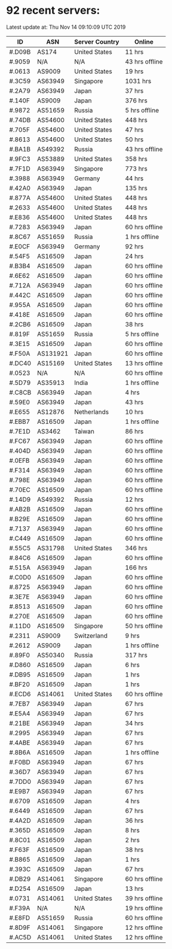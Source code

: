 # 92 recent servers:

Latest update at: Thu Nov 14 09:10:09 UTC 2019

| ID | ASN | Server Country | Online |
| -- | --- | -------------- | ------ |
| #.D09B | AS174 | United States | 11 hrs |
| #.9059 | N/A | N/A | 43 hrs offline |
| #.0613 | AS9009 | United States | 19 hrs |
| #.3C59 | AS63949 | Singapore | 1031 hrs |
| #.2A79 | AS63949 | Japan | 37 hrs |
| #.140F | AS9009 | Japan | 376 hrs |
| #.9872 | AS51659 | Russia | 5 hrs offline |
| #.74DB | AS54600 | United States | 448 hrs |
| #.705F | AS54600 | United States | 47 hrs |
| #.8613 | AS54600 | United States | 50 hrs |
| #.BA1B | AS49392 | Russia | 43 hrs offline |
| #.9FC3 | AS53889 | United States | 358 hrs |
| #.7F1D | AS63949 | Singapore | 773 hrs |
| #.3988 | AS63949 | Germany | 44 hrs |
| #.42A0 | AS63949 | Japan | 135 hrs |
| #.877A | AS54600 | United States | 448 hrs |
| #.2633 | AS54600 | United States | 448 hrs |
| #.E836 | AS54600 | United States | 448 hrs |
| #.7283 | AS63949 | Japan | 60 hrs offline |
| #.8C67 | AS51659 | Russia | 1 hrs offline |
| #.E0CF | AS63949 | Germany | 92 hrs |
| #.54F5 | AS16509 | Japan | 24 hrs |
| #.B3B4 | AS16509 | Japan | 60 hrs offline |
| #.6E62 | AS16509 | Japan | 60 hrs offline |
| #.712A | AS63949 | Japan | 60 hrs offline |
| #.442C | AS16509 | Japan | 60 hrs offline |
| #.955A | AS16509 | Japan | 60 hrs offline |
| #.418E | AS16509 | Japan | 60 hrs offline |
| #.2CB6 | AS16509 | Japan | 38 hrs |
| #.819F | AS51659 | Russia | 5 hrs offline |
| #.3E15 | AS16509 | Japan | 60 hrs offline |
| #.F50A | AS131921 | Japan | 60 hrs offline |
| #.DC40 | AS15169 | United States | 13 hrs offline |
| #.0523 | N/A | N/A | 60 hrs offline |
| #.5D79 | AS35913 | India | 1 hrs offline |
| #.C8CB | AS63949 | Japan | 4 hrs |
| #.59E0 | AS63949 | Japan | 43 hrs |
| #.E655 | AS12876 | Netherlands | 10 hrs |
| #.EBB7 | AS16509 | Japan | 1 hrs offline |
| #.7E1D | AS3462 | Taiwan | 86 hrs |
| #.FC67 | AS63949 | Japan | 60 hrs offline |
| #.404D | AS63949 | Japan | 60 hrs offline |
| #.0EFB | AS63949 | Japan | 60 hrs offline |
| #.F314 | AS63949 | Japan | 60 hrs offline |
| #.798E | AS63949 | Japan | 60 hrs offline |
| #.70EC | AS16509 | Japan | 60 hrs offline |
| #.14D9 | AS49392 | Russia | 12 hrs |
| #.AB2B | AS16509 | Japan | 60 hrs offline |
| #.B29E | AS16509 | Japan | 60 hrs offline |
| #.7137 | AS63949 | Japan | 60 hrs offline |
| #.C449 | AS16509 | Japan | 60 hrs offline |
| #.55C5 | AS31798 | United States | 346 hrs |
| #.84C6 | AS16509 | Japan | 60 hrs offline |
| #.515A | AS63949 | Japan | 166 hrs |
| #.C0D0 | AS16509 | Japan | 60 hrs offline |
| #.8725 | AS63949 | Japan | 60 hrs offline |
| #.3E7E | AS63949 | Japan | 60 hrs offline |
| #.8513 | AS16509 | Japan | 60 hrs offline |
| #.270E | AS16509 | Japan | 60 hrs offline |
| #.11D0 | AS16509 | Singapore | 50 hrs offline |
| #.2311 | AS9009 | Switzerland | 9 hrs |
| #.2612 | AS9009 | Japan | 1 hrs offline |
| #.89F0 | AS50340 | Russia | 317 hrs |
| #.D860 | AS16509 | Japan | 6 hrs |
| #.DB95 | AS16509 | Japan | 1 hrs |
| #.BF20 | AS16509 | Japan | 1 hrs |
| #.ECD6 | AS14061 | United States | 60 hrs offline |
| #.7EB7 | AS63949 | Japan | 67 hrs |
| #.E5A4 | AS63949 | Japan | 67 hrs |
| #.21BE | AS63949 | Japan | 34 hrs |
| #.2995 | AS63949 | Japan | 67 hrs |
| #.4ABE | AS63949 | Japan | 67 hrs |
| #.8B6A | AS16509 | Japan | 1 hrs offline |
| #.F0BD | AS63949 | Japan | 67 hrs |
| #.36D7 | AS63949 | Japan | 67 hrs |
| #.7DD0 | AS63949 | Japan | 67 hrs |
| #.E9B7 | AS63949 | Japan | 67 hrs |
| #.6709 | AS16509 | Japan | 4 hrs |
| #.6449 | AS16509 | Japan | 67 hrs |
| #.4A2D | AS16509 | Japan | 36 hrs |
| #.365D | AS16509 | Japan | 8 hrs |
| #.8C01 | AS16509 | Japan | 2 hrs |
| #.F63F | AS16509 | Japan | 38 hrs |
| #.B865 | AS16509 | Japan | 1 hrs |
| #.393C | AS16509 | Japan | 67 hrs |
| #.DB29 | AS14061 | Singapore | 60 hrs offline |
| #.D254 | AS16509 | Japan | 13 hrs |
| #.0731 | AS14061 | United States | 39 hrs offline |
| #.F39A | N/A | N/A | 19 hrs offline |
| #.E8FD | AS51659 | Russia | 60 hrs offline |
| #.8D9F | AS14061 | Singapore | 12 hrs offline |
| #.AC5D | AS14061 | United States | 12 hrs offline |

